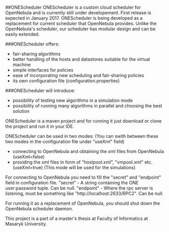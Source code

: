 ##ONEScheduler
ONEScheduler is a custom cloud scheduler for OpenNebula and is currently still under developement. First release is expected in January 2017.
ONEScheduler is being developed as a replacement for current scheduler that OpenNebula provides.
Unlike the OpenNebula's scheduler, our scheduler has modular design and can be easily extended.

###ONEScheduler offers:
- fair-sharing algorithms
- better handling of the hosts and datastores suitable for the virtual machine
- simple interfaces for policies
- ease of incorporating new scheduling and fair-sharing policies
- its own configuration file (configuration.properties)

###ONEScheduler will introduce:
- possibility of testing new algorithms in a simulation mode
- possibility of running many algorithms in parallel and choosing the best solution

ONEScheduler is a maven project and for running it just download or clone the project and run it in your IDE.

ONEScheduler can be used in two modes:
(You can swith between these two modes in the configuration file under "useXml" field)
- connecting to OpenNebula and obtaining the xml files from OpenNebula (useXml=false)
- providing the xml files in form of "hostpool.xml", "vmpool.xml" etc. (useXml=true) (This mode will be used for the simulations)

For connecting to OpenNebula you need to fill the "secret" and "endpoint" field in configuration file.
"secret" - A string containing the ONE user:password tuple. Can be null.
"endpoint" - Where the rpc server is listening, must be something like "http://localhost:2633/RPC2". Can be null.

For running it as a replacement of OpenNebula, you should shut down the OpenNebula scheduler daemon.

This project is a part of a master's thesis at Faculty of Informatics at Masaryk University.
